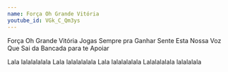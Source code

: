 ```yaml
---
name: Força Oh Grande Vitória
youtube_id: VGk_C_Qm3ys
---
```


Força Oh Grande Vitória
Jogas Sempre pra Ganhar
Sente Esta Nossa Voz
Que Sai da Bancada para te Apoiar

Lala lalalalalala
Lala lalalalalala
Lala lalalalalala
Lalalalalala lalalalala
